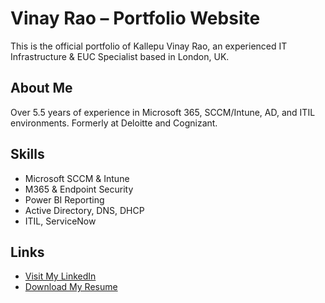 
# Vinay Rao – Portfolio Website

This is the official portfolio of Kallepu Vinay Rao, an experienced IT Infrastructure & EUC Specialist based in London, UK.

## About Me
Over 5.5 years of experience in Microsoft 365, SCCM/Intune, AD, and ITIL environments. Formerly at Deloitte and Cognizant.

## Skills
- Microsoft SCCM & Intune
- M365 & Endpoint Security
- Power BI Reporting
- Active Directory, DNS, DHCP
- ITIL, ServiceNow

## Links
- [Visit My LinkedIn](https://www.linkedin.com/in/vinay-rao-kallepu)
- [Download My Resume](resume.pdf)

